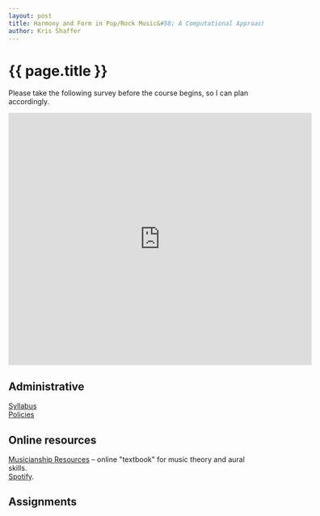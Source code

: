 ```yaml
---
layout: post
title: Harmony and Form in Pop/Rock Music&#58; A Computational Approach, CU–Boulder, May 2014
author: Kris Shaffer
---
```


# {{ page.title }} #

Please take the following survey before the course begins, so I can plan accordingly.

<iframe src="https://docs.google.com/a/colorado.edu/forms/d/1RJhSCZf3e6_k-qCeoxbTc_NRV13fw45ZFpdZmUfs9uo/viewform?embedded=true" width="600" height="500" frameborder="0" marginheight="0" marginwidth="0">Loading...</iframe>

## Administrative ##

[Syllabus](syllabus.html)  
[Policies](policies.html)  


## Online resources ##

[Musicianship Resources](http://kris.shaffermusic.com/musicianship) – online "textbook" for music theory and aural skills.  
[Spotify](http://www.spotify.com).  

## Assignments ##

